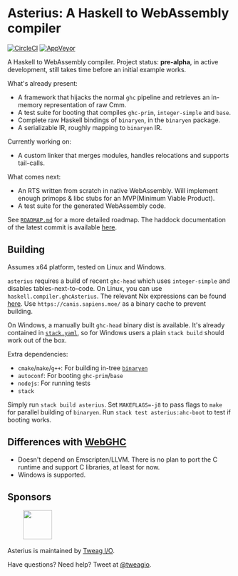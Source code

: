 # Asterius: A Haskell to WebAssembly compiler

[![CircleCI](https://circleci.com/gh/tweag/asterius/tree/master.svg?style=shield)](https://circleci.com/gh/tweag/asterius/tree/master)
[![AppVeyor](https://ci.appveyor.com/api/projects/status/github/tweag/asterius?branch=master&svg=true)](https://ci.appveyor.com/project/TerrorJack/asterius?branch=master)

A Haskell to WebAssembly compiler. Project status: **pre-alpha**, in active development, still takes time before an initial example works.

What's already present:

* A framework that hijacks the normal `ghc` pipeline and retrieves an
  in-memory representation of raw Cmm.
* A test suite for booting that compiles `ghc-prim`, `integer-simple` and `base`.
* Complete raw Haskell bindings of `binaryen`, in the `binaryen` package.
* A serializable IR, roughly mapping to `binaryen` IR.

Currently working on:

* A custom linker that merges modules, handles relocations and supports tail-calls.

What comes next:

* An RTS written from scratch in native WebAssembly. Will implement
  enough primops & libc stubs for an MVP(Minimum Viable Product).
* A test suite for the generated WebAssembly code.

See [`ROADMAP.md`](ROADMAP.md) for a more detailed roadmap. The haddock documentation of the latest commit is available [here](https://tweag.github.io/asterius/index.html).

## Building

Assumes x64 platform, tested on Linux and Windows.

`asterius` requires a build of recent `ghc-head` which uses `integer-simple` and disables tables-next-to-code. On Linux, you can use `haskell.compiler.ghcAsterius`. The relevant Nix expressions can be found [here](https://github.com/TerrorJack/nixpkgs/tree/13d7b918194d3607fc082a1254e091799dbfcba9). Use `https://canis.sapiens.moe/` as a binary cache to prevent building.

On Windows, a manually built `ghc-head` binary dist is available. It's already contained in [`stack.yaml`](stack.yaml), so for Windows users a plain `stack build` should work out of the box.

Extra dependencies:

* `cmake`/`make`/`g++`: For building in-tree [`binaryen`](https://github.com/WebAssembly/binaryen)
* `autoconf`: For booting `ghc-prim`/`base`
* `nodejs`: For running tests
* `stack`

Simply run `stack build asterius`. Set `MAKEFLAGS=-j8` to pass flags to `make` for parallel building of `binaryen`. Run `stack test asterius:ahc-boot` to test if booting works.

## Differences with [WebGHC](https://webghc.github.io/)

* Doesn't depend on Emscripten/LLVM. There is no plan to port the C runtime and support C libraries, at least for now.
* Windows is supported.

## Sponsors

&nbsp;&nbsp;&nbsp;&nbsp;&nbsp;&nbsp;&nbsp;&nbsp;
[<img src="https://www.tweag.io/img/tweag-med.png" height="65">](http://tweag.io)

Asterius is maintained by [Tweag I/O](http://tweag.io/).

Have questions? Need help? Tweet at
[@tweagio](http://twitter.com/tweagio).
